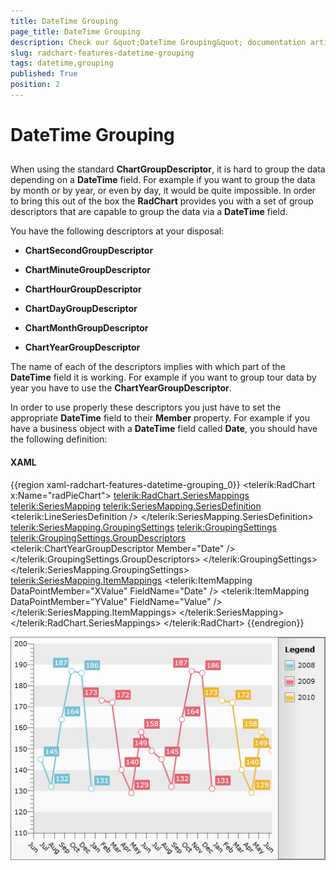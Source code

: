 ```yaml
---
title: DateTime Grouping
page_title: DateTime Grouping
description: Check our &quot;DateTime Grouping&quot; documentation article for the RadChart {{ site.framework_name }} control.
slug: radchart-features-datetime-grouping
tags: datetime,grouping
published: True
position: 2
---
```


# DateTime Grouping



## 

When using the standard __ChartGroupDescriptor__, it is hard to group the data depending on a __DateTime__ field. For example if you want to group the data by month or by year, or even by day, it would be quite impossible. In order to bring this out of the box the __RadChart__ provides you with a set of group descriptors that are capable to group the data via a __DateTime__ field.

You have the following descriptors at your disposal:

* __ChartSecondGroupDescriptor__

* __ChartMinuteGroupDescriptor__

* __ChartHourGroupDescriptor__

* __ChartDayGroupDescriptor__

* __ChartMonthGroupDescriptor__

* __ChartYearGroupDescriptor__

The name of each of the descriptors implies with which part of the __DateTime__ field it is working. For example if you want to group tour data by year you have to use the __ChartYearGroupDescriptor__.

In order to use properly these descriptors you just have to set the appropriate __DateTime__ field to their __Member__ property. For example if you have a business object with a __DateTime__ field called __Date__, you should have the following definition:

#### __XAML__

{{region xaml-radchart-features-datetime-grouping_0}}
	<telerik:RadChart x:Name="radPieChart">
	    <telerik:RadChart.SeriesMappings>
	        <telerik:SeriesMapping>
	            <telerik:SeriesMapping.SeriesDefinition>
	                <telerik:LineSeriesDefinition />
	            </telerik:SeriesMapping.SeriesDefinition>
	            <telerik:SeriesMapping.GroupingSettings>
	                <telerik:GroupingSettings>
	                    <telerik:GroupingSettings.GroupDescriptors>
	                        <telerik:ChartYearGroupDescriptor Member="Date" />
	                    </telerik:GroupingSettings.GroupDescriptors>
	                </telerik:GroupingSettings>
	            </telerik:SeriesMapping.GroupingSettings>
	            <telerik:SeriesMapping.ItemMappings>
	                <telerik:ItemMapping DataPointMember="XValue" FieldName="Date" />
	                <telerik:ItemMapping DataPointMember="YValue" FieldName="Value" />
	            </telerik:SeriesMapping.ItemMappings>
	        </telerik:SeriesMapping>
	    </telerik:RadChart.SeriesMappings>
	</telerik:RadChart>
{{endregion}}

![](images/RadChart_Features_DateTimeGrouping_01.png)
